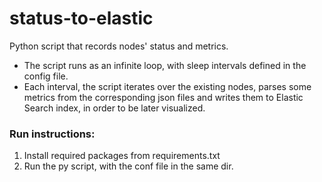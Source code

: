 # status-to-elastic
Python script that records nodes' status and metrics.

* The script runs as an infinite loop, with sleep intervals defined in the config file.
* Each interval, the script iterates over the existing nodes, parses some metrics from the corresponding json files and writes them to Elastic Search index, in order to be later visualized.

### Run instructions:
1. Install required packages from requirements.txt
2. Run the py script, with the conf file in the same dir.
